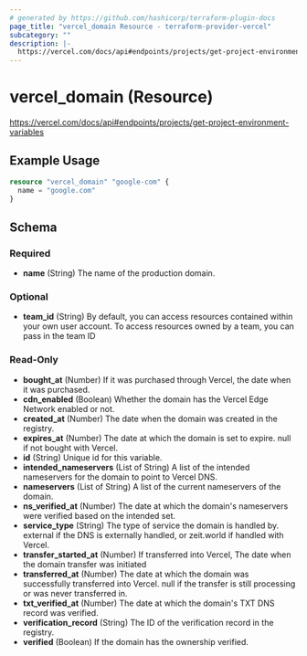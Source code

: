 ```yaml
---
# generated by https://github.com/hashicorp/terraform-plugin-docs
page_title: "vercel_domain Resource - terraform-provider-vercel"
subcategory: ""
description: |-
  https://vercel.com/docs/api#endpoints/projects/get-project-environment-variables
---
```


# vercel_domain (Resource)

https://vercel.com/docs/api#endpoints/projects/get-project-environment-variables

## Example Usage

```terraform
resource "vercel_domain" "google-com" {
  name = "google.com"
}
```

<!-- schema generated by tfplugindocs -->

## Schema

### Required

- **name** (String) The name of the production domain.

### Optional

- **team_id** (String) By default, you can access resources contained within your own user account. To access resources owned by a team, you can pass in the team ID

### Read-Only

- **bought_at** (Number) If it was purchased through Vercel, the date when it was purchased.
- **cdn_enabled** (Boolean) Whether the domain has the Vercel Edge Network enabled or not.
- **created_at** (Number) The date when the domain was created in the registry.
- **expires_at** (Number) The date at which the domain is set to expire. null if not bought with Vercel.
- **id** (String) Unique id for this variable.
- **intended_nameservers** (List of String) A list of the intended nameservers for the domain to point to Vercel DNS.
- **nameservers** (List of String) A list of the current nameservers of the domain.
- **ns_verified_at** (Number) The date at which the domain's nameservers were verified based on the intended set.
- **service_type** (String) The type of service the domain is handled by. external if the DNS is externally handled, or zeit.world if handled with Vercel.
- **transfer_started_at** (Number) If transferred into Vercel, The date when the domain transfer was initiated
- **transferred_at** (Number) The date at which the domain was successfully transferred into Vercel. null if the transfer is still processing or was never transferred in.
- **txt_verified_at** (Number) The date at which the domain's TXT DNS record was verified.
- **verification_record** (String) The ID of the verification record in the registry.
- **verified** (Boolean) If the domain has the ownership verified.
